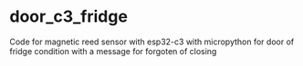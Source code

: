 # door_c3_fridge
Code for magnetic reed sensor with esp32-c3 with micropython for door of fridge condition with a message for forgoten of closing 
